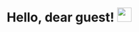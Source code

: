<h1 align="center">Hello, dear guest! <img src="https://github.com/blackcater/blackcater/raw/main/images/Hi.gif" height="32"/></h1>
